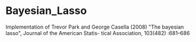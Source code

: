 # Bayesian_Lasso

Implementation of Trevor Park and George Casella (2008) "The bayesian lasso", Journal of the American Statis- tical Association, 103(482) :681–686
